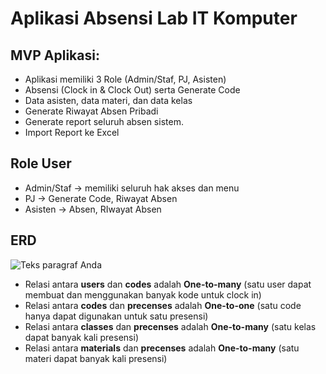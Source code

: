 # Aplikasi Absensi Lab IT Komputer

## MVP Aplikasi:

-   Aplikasi memiliki 3 Role (Admin/Staf, PJ, Asisten)
-   Absensi (Clock in & Clock Out) serta Generate Code
-   Data asisten, data materi, dan data kelas
-   Generate Riwayat Absen Pribadi
-   Generate report seluruh absen sistem.
-   Import Report ke Excel

## Role User

-   Admin/Staf -> memiliki seluruh hak akses dan menu
-   PJ -> Generate Code, Riwayat Absen
-   Asisten -> Absen, RIwayat Absen

## ERD
![Teks paragraf Anda](https://github.com/anharID/mini-project-bri/assets/63109799/f89ca0dc-5ac0-4038-b0fc-ca1242e58e01)
* Relasi antara **users** dan **codes** adalah **One-to-many** (satu user dapat membuat dan menggunakan banyak kode untuk clock in)
* Relasi antara **codes** dan **precenses** adalah **One-to-one** (satu code hanya dapat digunakan untuk satu presensi)
* Relasi antara **classes** dan **precenses** adalah **One-to-many** (satu kelas dapat banyak kali presensi)
* Relasi antara **materials** dan **precenses** adalah **One-to-many** (satu materi dapat banyak kali presensi)
